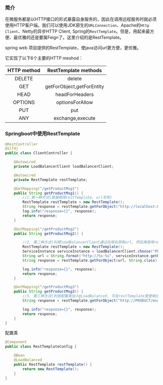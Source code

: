 ﻿
### 简介

​	在微服务都是以HTTP接口的形式暴露自身服务的，因此在调用远程服务时就必须使用HTTP客户端。我们可以使用JDK原生的`URLConnection`、Apache的`Http Client`、Netty的异步HTTP Client, Spring的`RestTemplate`。但是，用起来最方便、最优雅的还是要属Feign了。这里介绍的是RestTemplate。

spring web 项目提供的RestTemplate，使java访问url更方便，更优雅。

它实现了以下6个主要的HTTP meshod：

| HTTP method |   RestTemplate methods    |
| :---------: | :-----------------------: |
|   DELETE    |          delete           |
|     GET     | getForObject,getForEntity |
|    HEAD     |      headForHeaders       |
|   OPTIONS   |      optionsForAllow      |
|     PUT     |            put            |
|     ANY     |     exchange,execute      |

### Springboot中使用RestTemplate

```java
@RestController
@Slf4j
public class ClientController {

    @Autowired
    private LoadBalancerClient loadBalancerClient;

    @Autowired
    private RestTemplate restTemplate;

    @GetMapping("/getProductMsg1")
    public String getProductMsg1() {
        //1.第一种方式(直接使用restTemplate, url写死)
        RestTemplate restTemplate = new RestTemplate();
        String response = restTemplate.getForObject("http://localhost:8080/msg", String.class);
        log.info("response={}", response);
        return response;
    }

    @GetMapping("/getProductMsg2")
    public String getProductMsg2() {

        //2. 第二种方式(利用loadBalancerClient通过应用名获取url, 然后再使用restTemplate)
        RestTemplate restTemplate = new RestTemplate();
        ServiceInstance serviceInstance = loadBalancerClient.choose("PRODUCT");
        String url = String.format("http://%s:%s", serviceInstance.getHost(), serviceInstance.getPort()) + "/msg";
        String response = restTemplate.getForObject(url, String.class);

        log.info("response={}", response);
        return response;
    }

    @GetMapping("/getProductMsg3")
    public String getProductMsg3() {
        //3. 第三种方式(利用配置类加入@LoadBalanced, 可在restTemplate里使用应用名字)
        String response = restTemplate.getForObject("http://PRODUCT/msg", String.class);

        log.info("response={}", response);
        return response;
    }
}
```

配置类

```java
@Component
public class RestTemplateConfig {

    @Bean
    @LoadBalanced
    public RestTemplate restTemplate() {
        return new RestTemplate();
    }
}
```


